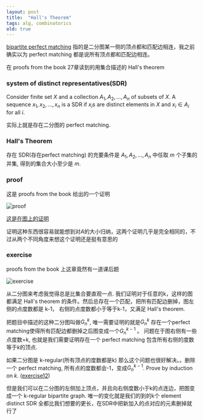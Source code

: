```yaml
---
layout: post
title:  "Hall's Theorem"
tags: alg, combinatorics
old: true
---
```


[bipartite perfect matching](https://cs.stackexchange.com/questions/50410/perfect-matching-in-a-graph-and-complete-matching-in-bipartite-graph)
指的是二分图某一侧的顶点都和匹配边相连，我之前确实以为 perfect matching 都是说所有顶点都和匹配边相连。

在 proofs from the book 27章读到的用集合描述的 Hall's theorem

### system of distinct representatives(SDR)

Consider finite set $X$ and a collection $A_1,A_2,...,A_n$ of subsets of $X$. A sequence $x_1,x_2,...,x_n$ is a SDR if $x_i$s are distinct elements in $X$ and $x_i\in A_i$ for all $i$.

实际上就是存在二分图的 perfect matching.

### Hall's Theorem

存在 SDR(存在perfect matching) 的充要条件是 $A_1,A_2,...,A_n$ 中任取 $m$ 个子集的并集, 得到的集合大小至少是 $m$.

### proof
这是 proofs from the book 给出的一个证明

![proof]({{url}}/assets/image/Hall'sTheorem.jpg)

[这是在图上的证明](https://homes.cs.washington.edu/~anuprao/pubs/CSE599sExtremal/lecture6.pdf)

证明这种东西很容易就能想到对$A$的大小归纳，这两个证明几乎是完全相同的，不过从两个不同角度来想这个证明还是挺有意思的

### exercise

proofs from the book 上这章竟然有一道课后题

![exercise]({{url}}/assets/image/Hall'sTheorem_exercise.jpg)

从二分图来考虑我觉得总是比集合要直观一点. 我们证明对于任意的k，这样的图都满足 Hall's theorem 的条件。然后总存在一个匹配，把所有匹配边删掉，图左侧的点度数都是 k-1， 右侧的点度数都小于等于k-1，又满足 Hall's theorem.

把题目中描述的这种二分图叫做$G_n^k$, 唯一需要证明的就是$G_n^k$ 存在一个perfect matching使得所有匹配边都删掉之后图变成一个$G_n^{k-1}$ 。 问题在于图右侧有一些点度数=k, 也就是我们需要证明存在一个 perfect matching 包含所有右侧的度数等于$k$的顶点.

如果二分图是 k-regular(所有顶点的度数都是k) 那么这个问题也很好解决。。删除一个 perfect matching, 所有点的度数都会-1，变成$G_n^{k-1}$. Prove by induction on $k$. 
([exercise12](https://www.ams.jhu.edu/~abasu9/AMS_550-472-672/HW-5-sol.pdf))

但是我们可以在二分图的左侧加上顶点，并且向右侧度数小于k的点连边，把图变成一个 k-regular bipartite graph. 唯一的变化就是我们的到的k个 element distinct SDR 全都比我们想要的更长，在SDR中把新加入的点对应的元素删掉就行了